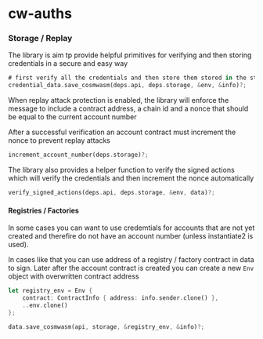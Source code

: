 # cw-auths


### Storage / Replay

The library is aim tp provide helpful primitives for verifying and then storing credentials in a secure and easy way
```rust
# first verify all the credentials and then store them stored in the storage
credential_data.save_cosmwasm(deps.api, deps.storage, &env, &info)?;
```

When replay attack protection is enabled, the library will enforce the message to include a contract address, a chain id and a nonce that should be equal to the current account number
 

After a successful verification an account contract must increment the nonce to prevent replay attacks
```rust
increment_account_number(deps.storage)?;
```

The library also provides a helper function to verify the signed actions which will verify the credentials and then increment the nonce automatically
```rust
verify_signed_actions(deps.api, deps.storage, &env, data)?;
```

#### Registries / Factories

In some cases you can want to use credemtials for accounts that are not yet created and therefire do not have an account number (unless instantiate2 is used). 

In cases like that you can use address of a registry / factory contract in data to sign. Later after the account contract is created you can create a new `Env` object with overwritten contract address

```rust
let registry_env = Env {
    contract: ContractInfo { address: info.sender.clone() },
    ..env.clone()
};

data.save_cosmwasm(api, storage, &registry_env, &info)?;
```